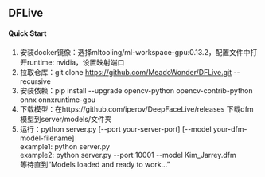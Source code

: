 ## DFLive
#### Quick Start
1. 安装docker镜像：选择mltooling/ml-workspace-gpu:0.13.2，配置文件中打开runtime: nvidia，设置映射端口
2. 拉取仓库：git clone https://github.com/MeadoWonder/DFLive.git --recursive
3. 安装依赖：pip install --upgrade opencv-python opencv-contrib-python onnx onnxruntime-gpu
4. 下载模型：在https://github.com/iperov/DeepFaceLive/releases 下载dfm模型到server/models/文件夹
5. 运行：python server.py [--port your-server-port] [--model your-dfm-model-filename]  
example1: python server.py  
example2: python server.py --port 10001 --model Kim_Jarrey.dfm  
等待直到“Models loaded and ready to work...”